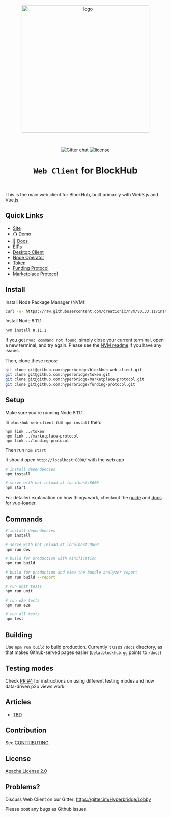 <div align="center">
  <br>

  <a href="https://hyperbridge.org/"><img src="https://hyperbridge.org/img/blockhub-logotype-color.svg" width="400" alt="logo"></a>

  <br>

  [![Gitter chat](https://img.shields.io/gitter/room/TechnologyAdvice/Stardust.svg)](https://gitter.im/Hyperbridge/Lobby) [![license](https://img.shields.io/hexpm/l/plug.svg)](https://github.com/hyperbridge/blockhub-web-client/blob/master/LICENSE.md)

  <h1><code>Web Client</code> for BlockHub</h1>
</div>

<br>

This is the main web client for BlockHub, built primarily with Web3.js and Vue.js.

## Quick Links

- [Site](http://blockhub.gg/)
- 📺 [Demo](http://beta.blockhub.gg/)
- 📖 [Docs](http://docs.hyperbridge.org/blockhub)
- [EIPs](https://github.com/hyperbridge/EIPs)
- [Desktop Client](https://github.com/hyperbridge/blockhub-desktop-client)
- [Node Operator](https://github.com/hyperbridge/blockhub-node-operator)
- [Token](https://github.com/hyperbridge/token)
- [Funding Protocol](https://github.com/hyperbridge/funding-protocol)
- [Marketplace Protocol](https://github.com/hyperbridge/marketplace-protocol)

## Install

Install Node Package Manager (NVM): 

```bash
curl -o- https://raw.githubusercontent.com/creationix/nvm/v0.33.11/install.sh | bash
```

Install Node 8.11.1: 

```bash
nvm install 8.11.1
```

If you get `nvm: command not found`, simply close your current terminal, open a new terminal, and try again. Please see the [NVM readme](https://github.com/creationix/nvm) if you have any issues.


Then, clone these repos:

```bash
git clone git@github.com:hyperbridge/blockhub-web-client.git
git clone git@github.com:hyperbridge/token.git
git clone git@github.com:hyperbridge/marketplace-protocol.git
git clone git@github.com:hyperbridge/funding-protocol.git
```


## Setup

Make sure you're running Node 8.11.1

In `blockhub-web-client`, run `npm install` then:
```
npm link ../token
npm link ../marketplace-protocol
npm link ../funding-protocol
```

Then run `npm start`

It should open `http://localhost:8000/` with the web app


```bash
# install dependencies
npm install

# serve with hot reload at localhost:8000
npm start

```

For detailed explanation on how things work, checkout the [guide](http://vuejs-templates.github.io/webpack/) and [docs for vue-loader](http://vuejs.github.io/vue-loader).

## Commands

```bash
# install dependencies
npm install

# serve with hot reload at localhost:8000
npm run dev

# build for production with minification
npm run build

# build for production and view the bundle analyzer report
npm run build --report

# run unit tests
npm run unit

# run e2e tests
npm run e2e

# run all tests
npm test
```

## Building

Use `npm run build` to build production. Currently it uses `/docs` directory, as that makes Github-served pages easier (`beta.blockhub.gg` points to `/docs`)

## Testing modes

Check [PR #4](https://github.com/hyperbridge/blockhub-web-client/pull/4) for instructions on using different testing modes and how data-driven p2p views work.

## Articles

* [TBD](docs/tbd.md)

## Contribution

See [CONTRIBUTING](CONTRIBUTING.md)

## License

[Apache License 2.0](LICENSE.md)

## Problems?

Discuss Web Client on our Gitter:
https://gitter.im/Hyperbridge/Lobby

Please post any bugs as Github issues.
